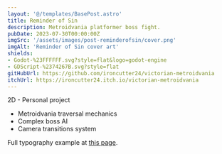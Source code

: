 ```yaml
---
layout: '@/templates/BasePost.astro'
title: Reminder of Sin
description: Metroidvania platformer boss fight.
pubDate: 2023-07-30T00:00:00Z
imgSrc: '/assets/images/post-reminderofsin/cover.png'
imgAlt: 'Reminder of Sin cover art'
shields:
- Godot-%23FFFFFF.svg?style=flat&logo=godot-engine
- GDScript-%2374267B.svg?style=flat
gitHubUrl: https://github.com/ironcutter24/victorian-metroidvania
itchUrl: https://ironcutter24.itch.io/victorian-metroidvania
---
```


2D - Personal project

- Metroidvania traversal mechanics
- Complex boss AI
- Camera transitions system

Full typography example at [this page](../sixth-post/).
